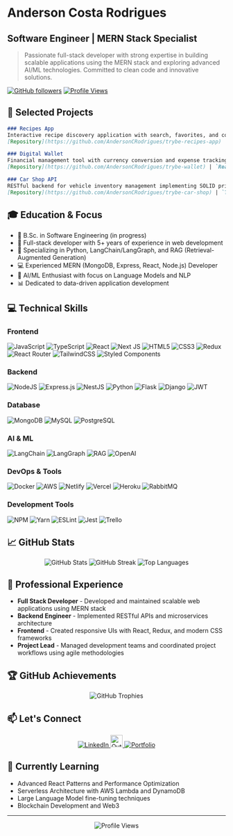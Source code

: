 # Anderson Costa Rodrigues

## Software Engineer | MERN Stack Specialist

> Passionate full-stack developer with strong expertise in building scalable applications using the MERN stack and exploring advanced AI/ML technologies. Committed to clean code and innovative solutions.

[![GitHub followers](https://img.shields.io/github/followers/AndersonCRodrigues?style=social)](https://github.com/AndersonCRodrigues)
[![Profile Views](https://komarev.com/ghpvc/?username=AndersonCRodrigues&color=blue)](https://github.com/AndersonCRodrigues)

## 🚀 Selected Projects

```markdown
### Recipes App
Interactive recipe discovery application with search, favorites, and cooking instructions.
[Repository](https://github.com/AndersonCRodrigues/trybe-recipes-app) | `React` `Context API` `CSS3` `REST APIs`

### Digital Wallet
Financial management tool with currency conversion and expense tracking capabilities.
[Repository](https://github.com/AndersonCRodrigues/trybe-wallet) | `React` `Redux` `JavaScript`

### Car Shop API
RESTful backend for vehicle inventory management implementing SOLID principles.
[Repository](https://github.com/AndersonCRodrigues/trybe-car-shop) | `TypeScript` `MongoDB` `OOP` `Express`
```

## 🎓 Education & Focus

- 🎯 B.Sc. in Software Engineering (in progress)
- 🚀 Full-stack developer with 5+ years of experience in web development
- 🧠 Specializing in Python, LangChain/LangGraph, and RAG (Retrieval-Augmented Generation)
- 💻 Experienced MERN (MongoDB, Express, React, Node.js) Developer
- 🤖 AI/ML Enthusiast with focus on Language Models and NLP
- 📊 Dedicated to data-driven application development

## 💻 Technical Skills

### Frontend
![JavaScript](https://img.shields.io/badge/javascript-%23323330.svg?style=for-the-badge&logo=javascript&logoColor=%23F7DF1E)
![TypeScript](https://img.shields.io/badge/typescript-%23007ACC.svg?style=for-the-badge&logo=typescript&logoColor=white)
![React](https://img.shields.io/badge/react-%2320232a.svg?style=for-the-badge&logo=react&logoColor=%2361DAFB)
![Next JS](https://img.shields.io/badge/Next-black?style=for-the-badge&logo=next.js&logoColor=white)
![HTML5](https://img.shields.io/badge/html5-%23E34F26.svg?style=for-the-badge&logo=html5&logoColor=white)
![CSS3](https://img.shields.io/badge/css3-%231572B6.svg?style=for-the-badge&logo=css3&logoColor=white)
![Redux](https://img.shields.io/badge/redux-%23593d88.svg?style=for-the-badge&logo=redux&logoColor=white)
![React Router](https://img.shields.io/badge/React_Router-CA4245?style=for-the-badge&logo=react-router&logoColor=white)
![TailwindCSS](https://img.shields.io/badge/tailwindcss-%2338B2AC.svg?style=for-the-badge&logo=tailwind-css&logoColor=white)
![Styled Components](https://img.shields.io/badge/styled--components-DB7093?style=for-the-badge&logo=styled-components&logoColor=white)

### Backend
![NodeJS](https://img.shields.io/badge/node.js-6DA55F?style=for-the-badge&logo=node.js&logoColor=white)
![Express.js](https://img.shields.io/badge/express.js-%23404d59.svg?style=for-the-badge&logo=express&logoColor=%2361DAFB)
![NestJS](https://img.shields.io/badge/nestjs-%23E0234E.svg?style=for-the-badge&logo=nestjs&logoColor=white)
![Python](https://img.shields.io/badge/python-3670A0?style=for-the-badge&logo=python&logoColor=ffdd54)
![Flask](https://img.shields.io/badge/Flask-000000?style=for-the-badge&logo=flask&logoColor=white)
![Django](https://img.shields.io/badge/Django-092E20?style=for-the-badge&logo=django&logoColor=white)
![JWT](https://img.shields.io/badge/json%20web%20tokens-323330?style=for-the-badge&logo=json-web-tokens&logoColor=pink)

### Database
![MongoDB](https://img.shields.io/badge/MongoDB-%234ea94b.svg?style=for-the-badge&logo=mongodb&logoColor=white)
![MySQL](https://img.shields.io/badge/mysql-%2300f.svg?style=for-the-badge&logo=mysql&logoColor=white)
![PostgreSQL](https://img.shields.io/badge/PostgreSQL-316192?style=for-the-badge&logo=postgresql&logoColor=white)

### AI & ML
![LangChain](https://img.shields.io/badge/🦜_LangChain-23AAFF?style=for-the-badge&logoColor=white)
![LangGraph](https://img.shields.io/badge/🦜_LangGraph-2496ED?style=for-the-badge&logoColor=white)
![RAG](https://img.shields.io/badge/RAG-AA42F1?style=for-the-badge&logoColor=white)
![OpenAI](https://img.shields.io/badge/OpenAI-412991?style=for-the-badge&logo=openai&logoColor=white)

### DevOps & Tools
![Docker](https://img.shields.io/badge/docker-%230db7ed.svg?style=for-the-badge&logo=docker&logoColor=white)
![AWS](https://img.shields.io/badge/Amazon_AWS-FF9900?style=for-the-badge&logo=amazonaws&logoColor=white)
![Netlify](https://img.shields.io/badge/netlify-%23000000.svg?style=for-the-badge&logo=netlify&logoColor=#00C7B7)
![Vercel](https://img.shields.io/badge/vercel-%23000000.svg?style=for-the-badge&logo=vercel&logoColor=white)
![Heroku](https://img.shields.io/badge/heroku-%23430098.svg?style=for-the-badge&logo=heroku&logoColor=white)
![RabbitMQ](https://img.shields.io/badge/rabbitmq-%23FF6600.svg?&style=for-the-badge&logo=rabbitmq&logoColor=white)

### Development Tools
![NPM](https://img.shields.io/badge/NPM-%23000000.svg?style=for-the-badge&logo=npm&logoColor=white)
![Yarn](https://img.shields.io/badge/yarn-%232C8EBB.svg?style=for-the-badge&logo=yarn&logoColor=white)
![ESLint](https://img.shields.io/badge/ESLint-4B3263?style=for-the-badge&logo=eslint&logoColor=white)
![Jest](https://img.shields.io/badge/Jest-323330?style=for-the-badge&logo=Jest&logoColor=white)
![Trello](https://img.shields.io/badge/Trello-%23026AA7.svg?style=for-the-badge&logo=Trello&logoColor=white)

## 📈 GitHub Stats

<div align="center">
  <img src="https://github-readme-stats-sigma-five.vercel.app/api?username=AndersonCRodrigues&show_icons=true&theme=dark&include_all_commits=true&count_private=true" alt="GitHub Stats" />
  
  <img src="https://github-readme-streak-stats.herokuapp.com/?user=AndersonCRodrigues&theme=dark&hide_border=false" alt="GitHub Streak" />
  
  <img src="https://github-readme-stats.vercel.app/api/top-langs/?username=AndersonCRodrigues&theme=dark&hide_border=false&include_all_commits=true&count_private=true&layout=compact" alt="Top Languages" />
</div>

## 💼 Professional Experience

- **Full Stack Developer** - Developed and maintained scalable web applications using MERN stack
- **Backend Engineer** - Implemented RESTful APIs and microservices architecture
- **Frontend** - Created responsive UIs with React, Redux, and modern CSS frameworks
- **Project Lead** - Managed development teams and coordinated project workflows using agile methodologies


## 🏆 GitHub Achievements

<div align="center">
  <img src="https://github-profile-trophy.vercel.app/?username=AndersonCRodrigues&theme=radical&no-frame=false&no-bg=true&margin-w=4" alt="GitHub Trophies" />
</div>

## 📫 Let's Connect

<div align="center">
  <a href="https://www.linkedin.com/in/anderson-costa-rodrigues-31b48a74/" target="_blank">
    <img src="https://img.shields.io/badge/-LinkedIn-%230077B5?style=for-the-badge&logo=linkedin&logoColor=white" alt="LinkedIn" />
  </a>
  <a href="mailto:anderson.c.rodrigues@hotmail.com" target="_blank">
    <img height="28" src="https://img.shields.io/badge/Microsoft_Outlook-0078D4?style=for-the-badge&logo=microsoft-outlook&logoColor=white" alt="Outlook Email" />
  </a>
  <a href="https://AndersonCRodrigues.github.io/" target="_blank">
    <img src="https://img.shields.io/badge/Portfolio-%23000000.svg?style=for-the-badge&logo=firefox&logoColor=#FF7139" alt="Portfolio" />
  </a>
</div>

## 🌱 Currently Learning

- Advanced React Patterns and Performance Optimization
- Serverless Architecture with AWS Lambda and DynamoDB
- Large Language Model fine-tuning techniques
- Blockchain Development and Web3

---

<div align="center">
  <img src="https://visitcount.itsvg.in/api?id=AndersonCRodrigues&icon=0&color=0" alt="Profile Views" />
</div>
